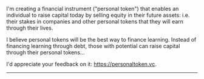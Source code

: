 I'm creating a financial instrument ("personal token") that enables an individual to raise capital today by selling equity in their future assets: i.e. their stakes in companies and other personal tokens that they will earn through their lives.

I believe personal tokens will be the best way to finance learning. Instead of financing learning through debt, those with potential can raise capital through their personal tokens...

I'd appreciate your feedback on it: https://personaltoken.vc.

---

